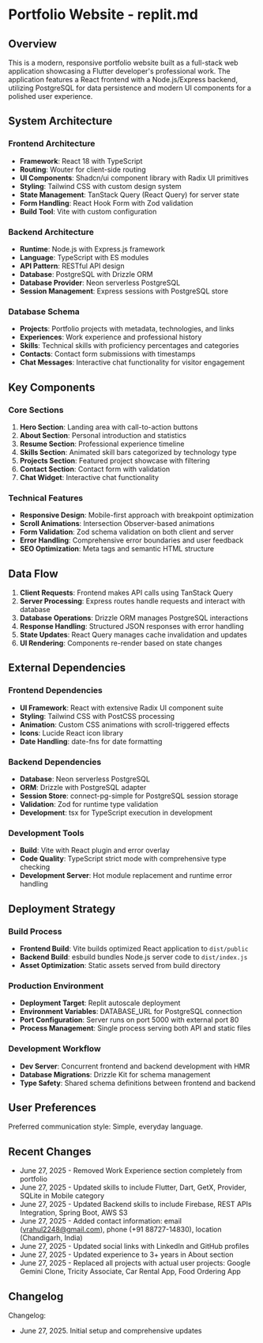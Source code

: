 # Portfolio Website - replit.md

## Overview

This is a modern, responsive portfolio website built as a full-stack web application showcasing a Flutter developer's professional work. The application features a React frontend with a Node.js/Express backend, utilizing PostgreSQL for data persistence and modern UI components for a polished user experience.

## System Architecture

### Frontend Architecture
- **Framework**: React 18 with TypeScript
- **Routing**: Wouter for client-side routing
- **UI Components**: Shadcn/ui component library with Radix UI primitives
- **Styling**: Tailwind CSS with custom design system
- **State Management**: TanStack Query (React Query) for server state
- **Form Handling**: React Hook Form with Zod validation
- **Build Tool**: Vite with custom configuration

### Backend Architecture
- **Runtime**: Node.js with Express.js framework
- **Language**: TypeScript with ES modules
- **API Pattern**: RESTful API design
- **Database**: PostgreSQL with Drizzle ORM
- **Database Provider**: Neon serverless PostgreSQL
- **Session Management**: Express sessions with PostgreSQL store

### Database Schema
- **Projects**: Portfolio projects with metadata, technologies, and links
- **Experiences**: Work experience and professional history
- **Skills**: Technical skills with proficiency percentages and categories
- **Contacts**: Contact form submissions with timestamps
- **Chat Messages**: Interactive chat functionality for visitor engagement

## Key Components

### Core Sections
1. **Hero Section**: Landing area with call-to-action buttons
2. **About Section**: Personal introduction and statistics
3. **Resume Section**: Professional experience timeline
4. **Skills Section**: Animated skill bars categorized by technology type
5. **Projects Section**: Featured project showcase with filtering
6. **Contact Section**: Contact form with validation
7. **Chat Widget**: Interactive chat functionality

### Technical Features
- **Responsive Design**: Mobile-first approach with breakpoint optimization
- **Scroll Animations**: Intersection Observer-based animations
- **Form Validation**: Zod schema validation on both client and server
- **Error Handling**: Comprehensive error boundaries and user feedback
- **SEO Optimization**: Meta tags and semantic HTML structure

## Data Flow

1. **Client Requests**: Frontend makes API calls using TanStack Query
2. **Server Processing**: Express routes handle requests and interact with database
3. **Database Operations**: Drizzle ORM manages PostgreSQL interactions
4. **Response Handling**: Structured JSON responses with error handling
5. **State Updates**: React Query manages cache invalidation and updates
6. **UI Rendering**: Components re-render based on state changes

## External Dependencies

### Frontend Dependencies
- **UI Framework**: React with extensive Radix UI component suite
- **Styling**: Tailwind CSS with PostCSS processing
- **Animation**: Custom CSS animations with scroll-triggered effects
- **Icons**: Lucide React icon library
- **Date Handling**: date-fns for date formatting

### Backend Dependencies
- **Database**: Neon serverless PostgreSQL
- **ORM**: Drizzle with PostgreSQL adapter
- **Session Store**: connect-pg-simple for PostgreSQL session storage
- **Validation**: Zod for runtime type validation
- **Development**: tsx for TypeScript execution in development

### Development Tools
- **Build**: Vite with React plugin and error overlay
- **Code Quality**: TypeScript strict mode with comprehensive type checking
- **Development Server**: Hot module replacement and runtime error handling

## Deployment Strategy

### Build Process
- **Frontend Build**: Vite builds optimized React application to `dist/public`
- **Backend Build**: esbuild bundles Node.js server code to `dist/index.js`
- **Asset Optimization**: Static assets served from build directory

### Production Environment
- **Deployment Target**: Replit autoscale deployment
- **Environment Variables**: DATABASE_URL for PostgreSQL connection
- **Port Configuration**: Server runs on port 5000 with external port 80
- **Process Management**: Single process serving both API and static files

### Development Workflow
- **Dev Server**: Concurrent frontend and backend development with HMR
- **Database Migrations**: Drizzle Kit for schema management
- **Type Safety**: Shared schema definitions between frontend and backend

## User Preferences

Preferred communication style: Simple, everyday language.

## Recent Changes

- June 27, 2025 - Removed Work Experience section completely from portfolio
- June 27, 2025 - Updated skills to include Flutter, Dart, GetX, Provider, SQLite in Mobile category
- June 27, 2025 - Updated Backend skills to include Firebase, REST APIs Integration, Spring Boot, AWS S3
- June 27, 2025 - Added contact information: email (vrahul2248@gmail.com), phone (+91 88727-14830), location (Chandigarh, India)
- June 27, 2025 - Updated social links with LinkedIn and GitHub profiles
- June 27, 2025 - Updated experience to 3+ years in About section
- June 27, 2025 - Replaced all projects with actual user projects: Google Gemini Clone, Tricity Associate, Car Rental App, Food Ordering App

## Changelog

Changelog:
- June 27, 2025. Initial setup and comprehensive updates